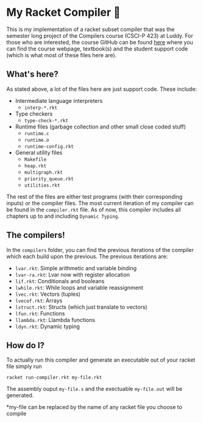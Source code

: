 # My Racket Compiler 🎾

This is my implementation of a racket subset compiler that was the semester long project of the Compilers course (CSCI-P 423) at Luddy. For those who are interested, the course GitHub can be found [here](https://github.com/IUCompilerCourse/Essentials-of-Compilation) where you can find the course webpage, textbook(s) and the student support code (which is what most of these files here are).

## What's here?

As stated above, a lot of the files here are just support code. These include:
- Intermediate language interpreters
    - `interp-*.rkt`
- Type checkers
    - `type-check-*.rkt`
- Runtime files (garbage collection and other small close coded stuff)
    - `runtime.c`
    - `runtime.o`
    - `runtime-config.rkt`
- General utility files
    - `Makefile`
    - `heap.rkt`
    - `multigraph.rkt`
    - `priority_queue.rkt`
    - `utilities.rkt`

The rest of the files are either test programs (with their corresponding inputs) or the compiler files. The most current iteration of my compiler can be found in the `compiler.rkt` file. As of now, this compiler includes all chapters up to and including `Dynamic Typing`. 

## The compilers! 

In the `compilers` folder, you can find the previous iterations of the compiler which each build upon the previous. The previous iterations are:
- `lvar.rkt`: Simple arithmetic and variable binding
- `lvar-ra.rkt`: Lvar now with register allocation
- `lif.rkt`: Conditionals and booleans
- `lwhile.rkt`: While loops and variable reassignment
- `lvec.rkt`: Vectors (tuples)
- `lvecof.rkt`: Arrays
- `lstruct.rkt`: Structs (which just translate to vectors)
- `lfun.rkt`: Functions
- `llambda.rkt`: Llambda functions
- `ldyn.rkt`: Dynamic typing

## How do I?

To actually run this compiler and generate an executable out of your racket file simply run

```shell
racket run-compiler.rkt my-file.rkt
```

The assembly ouput `my-file.s` and the exectuable `my-file.out` will be generated.

*my-file can be replaced by the name of any racket file you choose to compile